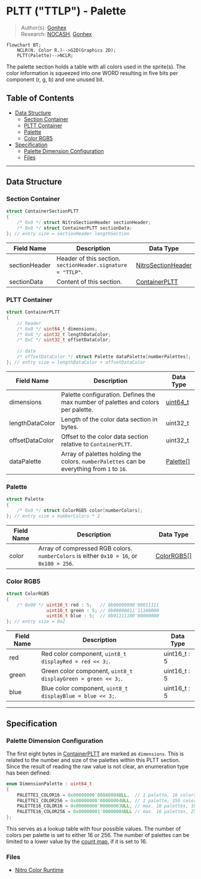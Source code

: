 # PLTT ("TTLP") - Palette
> Author(s): [Gonhex](https://github.com/Gonhex) <br />
> Research: [NOCASH](https://problemkaputt.de), [Gonhex](https://github.com/Gonhex)

```mermaid
flowchart BT;
    NCLR(N. Color R.)-->G2D(Graphics 2D);
    PLTT(Palette)-->NCLR;
```
The palette section holds a table with all colors used in the sprite(s). The color information is squeezed into one WORD resulting in five bits per component (r, g, b) and one unused bit.

## Table of Contents
* [Data Structure](#data-structure)
  * [Section Container](#section-container)
  * [PLTT Container](#pltt-container)
  * [Palette](#palette)
  * [Color RGB5](#color-rgb5)
* [Specification](#specification)
  * [Palette Dimension Configuration](#palette-dimension-configuration)
  * [Files](#files)

---
## Data Structure

### Section Container
```c
struct ContainerSectionPLTT
{
    /* 0x0 */ struct NitroSectionHeader sectionHeader;
    /* 0x8 */ struct ContainerPLTT sectionData;
}; // entry size = sectionHeader.lengthSection
```
| Field Name     | Description                                                                             | Data Type    |
|----------------|-----------------------------------------------------------------------------------------|--------------|
| sectionHeader  | Header of this section. `sectionHeader.signature = "TTLP"`.   | [NitroSectionHeader](../nitro.md#nitro-section-header) |
| sectionData    | Content of this section.                                                                | [ContainerPLTT](#pltt-container) |


### PLTT Container
```c
struct ContainerPLTT
{
    // header
    /* 0x0 */ uint64_t dimensions;
    /* 0x8 */ uint32_t lengthDataColor;
    /* 0xC */ uint32_t offsetDataColor;
    
    // data
    /* offsetDataColor */ struct Palette dataPalette[numberPalettes];
}; // entry size = lengthDataColor + offsetDataColor
```
| Field Name      | Description                                                                             | Data Type |
|-----------------|-----------------------------------------------------------------------------------------|-----------|
| dimensions      | Palette configuration. Defines the max number of palettes and colors per palette.       | [uint64_t](#palette-dimension-configuration) |
| lengthDataColor | Length of the color data section in bytes.                                              | uint32_t  |
| offsetDataColor | Offset to the color data section relative to `ContainerPLTT`.                           | uint32_t  |
| dataPalette     | Array of palettes holding the colors. `numberPalettes` can be everything from `1` to `16`. | [Palette[]](#palette) |

### Palette
```c
struct Palette
{
    /* 0x0 */ struct ColorRGB5 color[numberColors];
}; // entry size = numberColors * 2
```
| Field Name     | Description                                                                             | Data Type    |
|----------------|-----------------------------------------------------------------------------------------|--------------|
| color          | Array of compressed RGB colors. `numberColors` is either `0x10 = 16`, or `0x100 = 256`. | [ColorRGB5[]](#color-rgb5) |

### Color RGB5
```c
struct ColorRGB5
{
    /* 0x00 */ uint16_t red : 5;   // 0b00000000'00011111
               uint16_t green : 5; // 0b00000011'11100000
               uint16_t blue : 5;  // 0b01111100'00000000
}; // entry size = 0x2
```
| Field Name     | Description                                                                             | Data Type    |
|----------------|-----------------------------------------------------------------------------------------|--------------|
| red            | Red color component, `uint8_t displayRed = red << 3;`.                                  | uint16_t : 5 |
| green          | Green color component, `uint8_t displayGreen = green << 3;`.                            | uint16_t : 5 |
| blue           | Blue color component, `uint8_t displayBlue = blue << 3;`.                               | uint16_t : 5 |

---
## Specification

### Palette Dimension Configuration

The first eight bytes in [ContainerPLTT](#pltt-container) are marked as `dimensions`. This is related to the number and size of the palettes within this PLTT section. Since the result of reading the raw value is not clear, an enumeration type has been defined:
```c
enum DimensionPalette : uint64_t
{
    PALETTE1_COLOR16 = 0x00000000'000A0004ULL,  // 1 palette, 16 colors
    PALETTE1_COLOR256 = 0x00000000'00000004ULL, // 1 palette, 256 colors
    PALETTE16_COLOR16 = 0x00000000'00000003ULL, // max. 16 palettes, 16 colors
    PALETTE16_COLOR256 = 0x00000001'00000004ULL // max. 16 palettes, 256 colors
};
```
This serves as a lookup table with four possible values. The number of colors per palette is set to either 16 or 256. The number of palettes can be limited to a lower value by the [count map](section_pcmp.md), if it is set to 16.

### Files
* [Nitro Color Runtime](file_nclr.md)